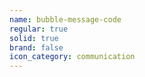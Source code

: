 ```yaml
---
name: bubble-message-code
regular: true
solid: true
brand: false
icon_category: communication
---
```

